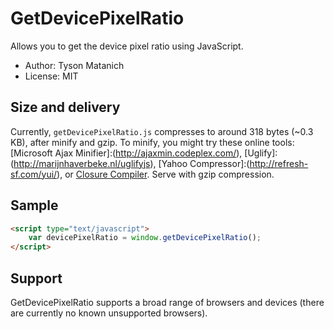 ﻿# GetDevicePixelRatio

Allows you to get the device pixel ratio using JavaScript.

* Author: Tyson Matanich
* License: MIT

## Size and delivery

Currently, `getDevicePixelRatio.js` compresses to around 318 bytes (~0.3 KB), after minify and gzip. To minify, you might try these online tools: [Microsoft Ajax Minifier]:(http://ajaxmin.codeplex.com/), [Uglify]:(http://marijnhaverbeke.nl/uglifyjs), [Yahoo Compressor]:(http://refresh-sf.com/yui/), or [Closure Compiler](http://closure-compiler.appspot.com/home). Serve with gzip compression.

## Sample


```html
<script type="text/javascript">
	var devicePixelRatio = window.getDevicePixelRatio();
</script>
```

## Support

GetDevicePixelRatio supports a broad range of browsers and devices (there are currently no known unsupported browsers).